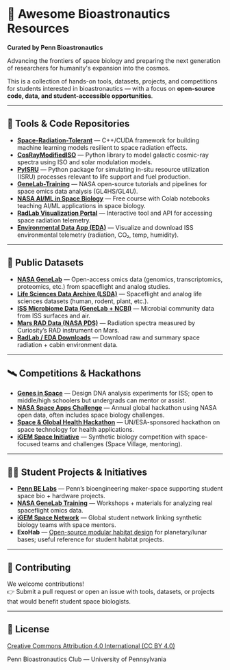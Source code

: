 # 🚀 Awesome Bioastronautics Resources  
**Curated by Penn Bioastronautics**  

Advancing the frontiers of space biology and preparing the next generation of researchers for humanity's expansion into the cosmos.  

This is a collection of hands-on tools, datasets, projects, and competitions for students interested in bioastronautics — with a focus on **open-source code, data, and student-accessible opportunities**.

---

## 🌌 Tools & Code Repositories  

- [**Space-Radiation-Tolerant**](https://github.com/r0nlt/Space-Radiation-Tolerant) — C++/CUDA framework for building machine learning models resilient to space radiation effects.  
- [**CosRayModifiedISO**](https://github.com/ssc-maire/CosRayModifiedISO) — Python library to model galactic cosmic-ray spectra using ISO and solar modulation models.  
- [**PyISRU**](https://github.com/MattKirby/PyISRU) — Python package for simulating in-situ resource utilization (ISRU) processes relevant to life support and fuel production.  
- [**GeneLab-Training**](https://github.com/nasa/GeneLab-Training) — NASA open-source tutorials and pipelines for space omics data analysis (GL4HS/GL4U).  
- [**NASA AI/ML in Space Biology**](https://www.nasa.gov/using-ai-ml-for-space-biology-research/) — Free course with Colab notebooks teaching AI/ML applications in space biology.  
- [**RadLab Visualization Portal**](https://visualization.osdr.nasa.gov/radlab/) — Interactive tool and API for accessing space radiation telemetry.  
- [**Environmental Data App (EDA)**](https://visualization.osdr.nasa.gov/eda/) — Visualize and download ISS environmental telemetry (radiation, CO₂, temp, humidity).

---

## 🧬 Public Datasets  

- [**NASA GeneLab**](https://genelab.nasa.gov) — Open-access omics data (genomics, transcriptomics, proteomics, etc.) from spaceflight and analog studies.  
- [**Life Sciences Data Archive (LSDA)**](https://lsda.jsc.nasa.gov) — Spaceflight and analog life sciences datasets (human, rodent, plant, etc.).  
- [**ISS Microbiome Data (GeneLab + NCBI)**](https://genelab.nasa.gov) — Microbial community data from ISS surfaces and air.  
- [**Mars RAD Data (NASA PDS)**](https://pds.nasa.gov) — Radiation spectra measured by Curiosity’s RAD instrument on Mars.  
- [**RadLab / EDA Downloads**](https://visualization.osdr.nasa.gov/radlab/) — Download raw and summary space radiation + cabin environment data.

---

## 🛰️ Competitions & Hackathons  

- [**Genes in Space**](https://www.genesinspace.org) — Design DNA analysis experiments for ISS; open to middle/high schoolers but undergrads can mentor or assist.  
- [**NASA Space Apps Challenge**](https://www.spaceappschallenge.org/) — Annual global hackathon using NASA open data, often includes space biology challenges.  
- [**Space & Global Health Hackathon**](https://www.unoosa.org/oosa/en/ourwork/space4health/index.html) — UN/ESA-sponsored hackathon on space technology for health applications.  
- [**iGEM Space Initiative**](https://igem.org) — Synthetic biology competition with space-focused teams and challenges (Space Village, mentoring).  

---

## 🧑‍🔬 Student Projects & Initiatives  

- [**Penn BE Labs**](https://belabs.seas.upenn.edu/) — Penn’s bioengineering maker-space supporting student space bio + hardware projects.  
- [**NASA GeneLab Training**](https://github.com/nasa/GeneLab-Training) — Workshops + materials for analyzing real spaceflight omics data.  
- [**iGEM Space Network**](https://igem.org) — Global student network linking synthetic biology teams with space mentors.  
- **ExoHab** — [Open-source modular habitat design](https://contest.techbriefs.com/2017/entries/aerospace-and-defense/7723) for planetary/lunar bases; useful reference for student habitat projects.

---

## 🤝 Contributing  

We welcome contributions!  
👉 Submit a pull request or open an issue with tools, datasets, or projects that would benefit student space biologists.  

---

## 📜 License  

[Creative Commons Attribution 4.0 International (CC BY 4.0)](https://creativecommons.org/licenses/by/4.0/)

Penn Bioastronautics Club — University of Pennsylvania
